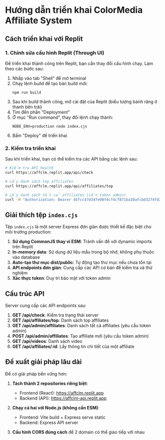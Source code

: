 # Hướng dẫn triển khai ColorMedia Affiliate System

## Cách triển khai với Replit

### 1. Chỉnh sửa cấu hình Replit (Through UI)

Để triển khai thành công trên Replit, bạn cần thay đổi cấu hình chạy. Làm theo các bước sau:

1. Nhấp vào tab "Shell" để mở terminal
2. Chạy lệnh build để tạo bản build mới:
   ```
   npm run build
   ```
3. Sau khi build thành công, mở cài đặt của Replit (biểu tượng bánh răng ở thanh bên trái)
4. Tìm đến phần "Deployment"
5. Ở mục "Run command", thay đổi lệnh chạy thành:
   ```
   NODE_ENV=production node index.cjs
   ```
6. Bấm "Deploy" để triển khai

### 2. Kiểm tra triển khai

Sau khi triển khai, bạn có thể kiểm tra các API bằng các lệnh sau:

```bash
# Kiểm tra API health
curl https://affclm.replit.app/api/check

# Lấy danh sách top affiliates
curl https://affclm.replit.app/api/affiliates/top

# Lấy danh sách tất cả affiliates (cần token admin)
curl -H "Authorization: Bearer 45fcc47d347e08f4cf4cf871ba30afcbd3274fd23dec9c54ca3b4503ada60d60" https://affclm.replit.app/api/admin/affiliates
```

## Giải thích tệp `index.cjs`

Tệp `index.cjs` là một server Express đơn giản được thiết kế đặc biệt cho môi trường production:

1. **Sử dụng CommonJS thay vì ESM**: Tránh vấn đề với dynamic imports trên Replit
2. **In-memory data**: Sử dụng dữ liệu mẫu trong bộ nhớ, không phụ thuộc vào database
3. **Auto-tạo thư mục dist/public**: Tự động tạo thư mục nếu chưa tồn tại
4. **API endpoints đơn giản**: Cung cấp các API cơ bản để kiểm tra và thử nghiệm
5. **Xác thực token**: Duy trì bảo mật với token admin

## Cấu trúc API

Server cung cấp các API endpoints sau:

1. **GET /api/check**: Kiểm tra trạng thái server
2. **GET /api/affiliates/top**: Danh sách top affiliates 
3. **GET /api/admin/affiliates**: Danh sách tất cả affiliates (yêu cầu token admin)
4. **POST /api/admin/affiliates**: Tạo affiliate mới (yêu cầu token admin)
5. **GET /api/videos**: Danh sách video
6. **GET /api/affiliates/:id**: Lấy thông tin chi tiết của một affiliate

## Đề xuất giải pháp lâu dài

Để có giải pháp bền vững hơn:

1. **Tách thành 2 repositories riêng biệt**:
   - Frontend (React): https://affclm.replit.app
   - Backend (API): https://affclm-api.replit.app

2. **Chạy cả hai với Node.js (không cần ESM)**:
   - Frontend: Vite build + Express serve static
   - Backend: Express API server

3. **Cấu hình CORS đúng cách** để 2 domain có thể giao tiếp với nhau